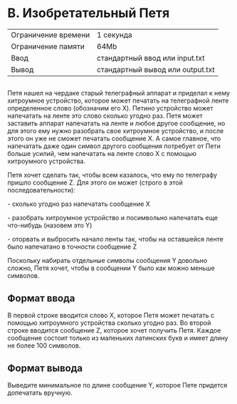 <div class="problem-statement">
   <div class="header">
      <h1 class="title">B. Изобретательный Петя</h1>
      <table>
         <tr class="time-limit">
            <td class="property-title">Ограничение времени</td>
            <td>1&nbsp;секунда</td>
         </tr>
         <tr class="memory-limit">
            <td class="property-title">Ограничение памяти</td>
            <td>64Mb</td>
         </tr>
         <tr class="input-file">
            <td class="property-title">Ввод</td>
            <td colspan="1">стандартный ввод или input.txt</td>
         </tr>
         <tr class="output-file">
            <td class="property-title">Вывод</td>
            <td colspan="1">стандартный вывод или output.txt</td>
         </tr>
      </table>
   </div>
   <h2></h2>
   <div class="legend"><span style="">
         <p>Петя нашел на чердаке старый телеграфный аппарат и приделал к нему хитроумное устройство, которое может печатать на телеграфной
            ленте определенное слово (обозначим его X). Петино устройство может напечатать на ленте это слово сколько угодно раз. Петя
            может заставить аппарат напечатать на ленте и любое другое сообщение, но для этого ему нужно разобрать свое хитроумное устройство,
            и после этого он уже не сможет печатать сообщение X. А самое главное, что напечатать даже один символ другого сообщения потребует
            от Пети больше усилий, чем напечатать на ленте слово X с помощью хитроумного устройства.
         </p></span><p>Петя хочет сделать так, чтобы всем казалось, что ему по телеграфу пришло сообщение Z. Для этого он может (строго в этой последовательности):</p>
      <p>- сколько угодно раз напечатать сообщение X</p>
      <p>- разобрать хитроумное устройство и посимвольно напечатать еще что-нибудь (назовем это Y)</p>
      <p>- оторвать и выбросить начало ленты так, чтобы на оставшейся ленте было напечатано в точности сообщение Z</p>
      <p>Поскольку набирать отдельные символы сообщения Y довольно сложно, Петя хочет, чтобы в сообщении Y было как можно меньше символов.</p>      
   </div>
   <h2>Формат ввода</h2>
   <div class="input-specification"><span style="">
         <p>В первой строке вводится слово X, которое Петя может печатать с помощью хитроумного устройства сколько угодно раз. Во второй
            строке вводится сообщение Z, которое хочет получить Петя. Каждое сообщение состоит только из маленьких латинских букв и имеет
            длину не более 100 символов.
         </p></span><p></p>
   </div>
   <h2>Формат вывода</h2>
   <div class="output-specification"><span style="">
         <p>Выведите минимальное по длине сообщение Y, которое Пете придется допечатать вручную.</p></span><p></p>
   </div>
